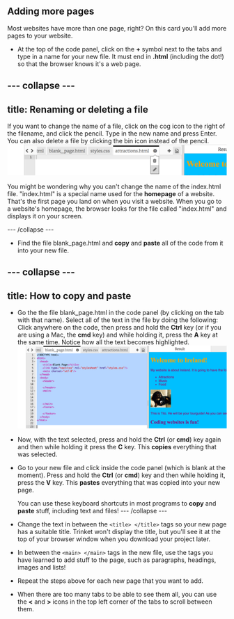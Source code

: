 ## Adding more pages

Most websites have more than one page, right? On this card you'll add more pages to your website.

- At the top of the code panel, click on the **+** symbol next to the tabs and type in a name for your new file. It must end in **.html** \(including the dot!\) so that the browser knows it's a web page.


--- collapse ---
---
title: Renaming or deleting a file
---

If you want to change the name of a file, click on the cog icon to the right of the filename, and click the pencil. Type in the new name and press Enter. You can also delete a file by clicking the bin icon instead of the pencil.
  ![](images/EditFilename.png)

You might be wondering why you can't change the name of the index.html file. "index.html" is a special name used for the **homepage** of a website. That's the first page you land on when you visit a website. When you go to a website's homepage, the browser looks for the file called "index.html" and displays it on your screen.

--- /collapse ---

- Find the file blank\_page.html and **copy** and **paste** all of the code from it into your new file.

--- collapse ---
---
title: How to copy and paste
---
- Go the the file blank\_page.html in the code panel \(by clicking on the tab with that name\). Select all of the text in the file by doing the following: Click anywhere on the code, then press and hold the **Ctrl** key \(or if you are using a Mac, the **cmd** key\) and while holding it, press the **A** key at the same time. Notice how all the text becomes highlighted.
  ![](images/SelectAll.png)

- Now, with the text selected, press and hold the **Ctrl** \(or **cmd**\) key again and then while holding it press the **C** key. This **copies** everything that was selected.

- Go to your new file and click inside the code panel \(which is blank at the moment\). Press and hold the **Ctrl** \(or **cmd**\) key and then while holding it, press the **V** key. This **pastes** everything that was copied into your new page.

  You can use these keyboard shortcuts in most programs to **copy** and **paste** stuff, including text and files!
--- /collapse ---


- Change the text in between the `<title> </title>` tags so your new page has a suitable title. Trinket won't display the title, but you'll see it at the top of your browser window when you download your project later.

- In between the `<main> </main>` tags in the new file, use the tags you have learned to add stuff to the page, such as paragraphs, headings, images and lists!

- Repeat the steps above for each new page that you want to add. 

- When there are too many tabs to be able to see them all, you can use the **<** and **>** icons in the top left corner of the tabs to scroll between them.



